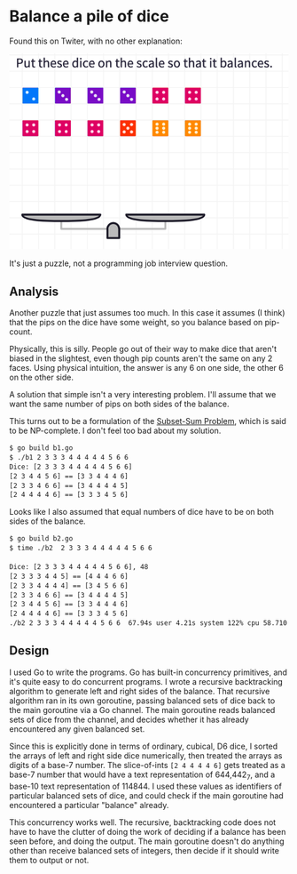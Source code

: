 # Balance a pile of dice

Found this on Twiter, with no other explanation:

![problem statement](20210913_081110.jpg?raw=true)

It's just a puzzle, not a programming job interview question.

## Analysis

Another puzzle that just assumes too much.
In this case it assumes (I think) that the pips on the dice have some weight,
so you balance based on pip-count.

Physically, this is silly.
People go out of their way to make dice that aren't biased in the slightest,
even though pip counts aren't the same on any 2 faces.
Using physical intuition, the answer is any 6 on one side, the other 6 on the other side.

A solution that simple isn't a very interesting problem.
I'll assume that we want the same number of pips on both sides of the balance.

This turns out to be a formulation of the [Subset-Sum Problem](https://en.wikipedia.org/wiki/Subset_sum_problem),
which is said to be NP-complete.
I don't feel too bad about my solution.

```sh
$ go build b1.go
$ ./b1 2 3 3 3 4 4 4 4 4 5 6 6 
Dice: [2 3 3 3 4 4 4 4 4 5 6 6]
[2 3 4 4 5 6] == [3 3 4 4 4 6]
[2 3 3 4 6 6] == [3 4 4 4 4 5]
[2 4 4 4 4 6] == [3 3 3 4 5 6]
```

Looks like I also assumed that equal numbers of dice
have to be on both sides of the balance.

```sh
$ go build b2.go
$ time ./b2  2 3 3 3 4 4 4 4 4 5 6 6

Dice: [2 3 3 3 4 4 4 4 4 5 6 6], 48
[2 3 3 3 4 4 5] == [4 4 4 6 6]
[2 3 3 4 4 4 4] == [3 4 5 6 6]
[2 3 3 4 6 6] == [3 4 4 4 4 5]
[2 3 4 4 5 6] == [3 3 4 4 4 6]
[2 4 4 4 4 6] == [3 3 3 4 5 6]
./b2 2 3 3 3 4 4 4 4 4 5 6 6  67.94s user 4.21s system 122% cpu 58.710 total
```

## Design

I used Go to write the programs.
Go has built-in concurrency primitives,
and it's quite easy to do concurrent programs.
I wrote a recursive backtracking algorithm to generate
left and right sides of the balance.
That recursive algorithm ran in its own goroutine,
passing balanced sets of dice back to the main goroutine via a Go channel.
The main goroutine reads balanced sets of dice from the channel,
and decides whether it has already encountered any given balanced set.

Since this is explicitly done in terms of ordinary, cubical, D6 dice,
I sorted the arrays of left and right side dice numerically,
then treated the arrays as digits of a base-7 number.
The slice-of-ints `[2 4 4 4 4 6]` gets treated as a base-7 number
that would have a text representation of 644,442<sub>7</sub>,
and a base-10 text representation of 114844.
I used these values as identifiers of particular balanced sets of dice,
and could check if the main goroutine had encountered a particular "balance" already.

This concurrency works well.
The recursive, backtracking code does not have to have the clutter of doing the
work of deciding if a balance has been seen before, and doing the output.
The main goroutine doesn't do anything other than receive balanced sets of integers,
then decide if it should write them to output or not.
